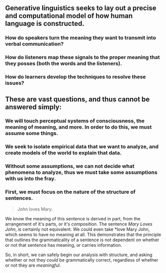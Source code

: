 ## Generative linguistics seeks to lay out a precise and computational model of how human language is constructed.
### How do speakers turn the meaning they want to transmit into verbal communication?
### How do listeners map these signals to the proper meaning that they posses (both the words and the listeners).
### How do learners develop the techniques to resolve these issues?
 ## These are vast questions, and thus cannot be answered simply:
### We will touch perceptual systems of consciousness, the meaning of meaning, and more. In order to do this, we must assume some things.
### We seek to isolate empirical data that we want to analyze, and create models of the world to explain that data.
### Without some assumptions, we can not decide what phenomena to analyze, thus we must take some assumptions with us into the fray.
### First, we must focus on the nature of the structure of sentences.
> John loves Mary.
         
We know the meaning of this sentence is derived in part, from the arrangement of it's parts, or it's *composition*. The sentence *Mary Loves John*, is certainly not equivalent. We could even take *love Mary John, which seems to have no meaning at all. This demonstrates that the principle that outlines the grammaticality of a sentence is not dependent on whether or not that sentence has meaning, or carries information.

So, in short, we can safely begin our analysis with structure, and asking whether or not they *could* be grammatically correct, regardless of whether or not they are *meaningful*.

